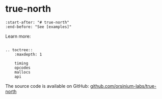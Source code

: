 # true-north

```{include} ../README.md
:start-after: "# true-north"
:end-before: "See [examples]"
```

Learn more:

```{eval-rst}

.. toctree::
    :maxdepth: 1

    timing
    opcodes
    mallocs
    api
```

The source code is available on GitHub: [github.com/orsinium-labs/true-north](https://github.com/orsinium-labs/true-north)
